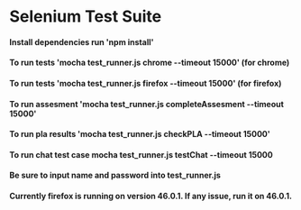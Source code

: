 # Selenium Test Suite

#### Install dependencies run 'npm install'
#### To run tests 'mocha test_runner.js chrome --timeout 15000' (for chrome)
#### To run tests 'mocha test_runner.js firefox  --timeout 15000' (for firefox)
#### To run assesment 'mocha test_runner.js completeAssesment --timeout 15000' 
#### To run pla results 'mocha test_runner.js checkPLA --timeout 15000' 
#### To run chat test case mocha test_runner.js testChat  --timeout 15000 
#### Be sure to input name and password into test_runner.js
#### Currently firefox is running on version 46.0.1. If any issue, run it on 46.0.1.
#### 
